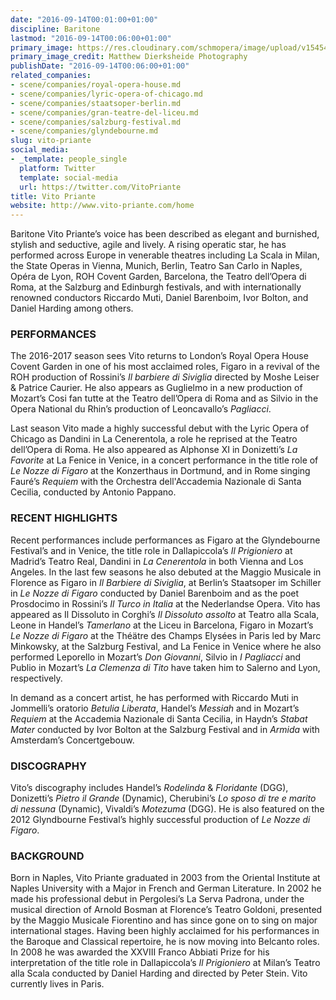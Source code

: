 ```yaml
---
date: "2016-09-14T00:01:00+01:00"
discipline: Baritone
lastmod: "2016-09-14T00:06:00+01:00"
primary_image: https://res.cloudinary.com/schmopera/image/upload/v1545409169/media/webhook-uploads/1473807753825/2016-09-14---Vito-Priante-HS.jpg.jpg
primary_image_credit: Matthew Dierksheide Photography
publishDate: "2016-09-14T00:06:00+01:00"
related_companies:
- scene/companies/royal-opera-house.md
- scene/companies/lyric-opera-of-chicago.md
- scene/companies/staatsoper-berlin.md
- scene/companies/gran-teatre-del-liceu.md
- scene/companies/salzburg-festival.md
- scene/companies/glyndebourne.md
slug: vito-priante
social_media:
- _template: people_single
  platform: Twitter
  template: social-media
  url: https://twitter.com/VitoPriante
title: Vito Priante
website: http://www.vito-priante.com/home
---
```


Baritone Vito Priante’s voice has been described as elegant and burnished, stylish and seductive, agile and lively.  A rising operatic star, he has performed across Europe in venerable theatres including La Scala in Milan, the State Operas in Vienna, Munich, Berlin, Teatro San Carlo in Naples, Opéra de Lyon, ROH Covent Garden, Barcelona, the Teatro dell’Opera di Roma, at the Salzburg and Edinburgh festivals, and with internationally renowned conductors Riccardo Muti, Daniel Barenboim, Ivor Bolton, and Daniel Harding among others. 
 
### PERFORMANCES

The 2016-2017 season sees Vito returns to London’s Royal Opera House Covent Garden in one of his most acclaimed roles, Figaro in a revival of the ROH production of Rossini’s *Il barbiere di Siviglia* directed by Moshe Leiser & Patrice Caurier. He also appears as Guglielmo in a new production of Mozart’s Cosi fan tutte at the Teatro dell’Opera di Roma and as Silvio in the Opera National du Rhin’s production of Leoncavallo’s *Pagliacci*.
 
Last season Vito made a highly successful debut with the Lyric Opera of Chicago as Dandini in La Cenerentola, a role he reprised at the Teatro dell’Opera di Roma. He also appeared as Alphonse XI in Donizetti’s *La Favorite* at La Fenice in Venice, in a concert performance in the title role of *Le Nozze di Figaro* at the Konzerthaus in Dortmund, and in Rome singing Fauré’s *Requiem* with the Orchestra dell'Accademia Nazionale di Santa Cecilia, conducted by Antonio Pappano. 
 
### RECENT HIGHLIGHTS

Recent performances include performances as Figaro at the Glyndebourne Festival’s and in Venice, the title role in Dallapiccola’s *Il Prigioniero* at Madrid’s Teatro Real, Dandini in *La Cenerentola* in both Vienna and Los Angeles. In the last few seasons he also debuted at the Maggio Musicale in Florence as Figaro in *Il Barbiere di Siviglia*, at Berlin’s Staatsoper im Schiller in *Le Nozze di Figaro* conducted by Daniel Barenboim and as the poet Prosdocimo in Rossini’s *Il Turco in Italia* at the Nederlandse Opera. Vito has appeared as Il Dissoluto in Corghi’s *Il Dissoluto assolto* at Teatro alla Scala, Leone in Handel’s *Tamerlano* at the Liceu in Barcelona, Figaro in Mozart’s *Le Nozze di Figaro* at the Théätre des Champs Elysées in Paris led by Marc Minkowsky, at the Salzburg Festival, and La Fenice in Venice where he also performed Leporello in Mozart’s *Don Giovanni*, Silvio in *I Pagliacci* and Publio in Mozart’s *La Clemenza di Tito* have taken him to Salerno and Lyon, respectively.
 
In demand as a concert artist, he has performed with Riccardo Muti in Jommelli’s oratorio *Betulia Liberata*, Handel’s *Messiah* and in Mozart’s *Requiem* at the Accademia Nazionale di Santa Cecilia, in Haydn’s *Stabat Mater* conducted by Ivor Bolton at the Salzburg Festival and in *Armida* with Amsterdam’s Concertgebouw.
 
### DISCOGRAPHY

Vito’s discography includes Handel’s *Rodelinda* & *Floridante* (DGG), Donizetti’s *Pietro il Grande* (Dynamic), Cherubini’s *Lo sposo di tre e marito di nessuna*  (Dynamic), Vivaldi’s *Motezuma* (DGG).  He is also featured on the 2012 Glyndbourne Festival’s highly successful production of *Le Nozze di Figaro*.
 
### BACKGROUND

Born in Naples, Vito Priante graduated in 2003 from the Oriental Institute at Naples University with a Major in French and German Literature. In 2002 he made his professional debut in Pergolesi’s La Serva Padrona, under the musical direction of Arnold Bosman at  Florence’s Teatro Goldoni, presented by the Maggio Musicale Fiorentino and has since gone on to sing on major international stages.  Having been highly acclaimed for his performances in the Baroque and Classical repertoire, he is now moving into Belcanto roles.  In 2008 he was awarded the XXVIII Franco Abbiati Prize for his interpretation of the title role in Dallapiccola’s *Il Prigioniero* at Milan’s Teatro alla Scala conducted by Daniel Harding and  directed by Peter Stein.
Vito currently lives in Paris. 
